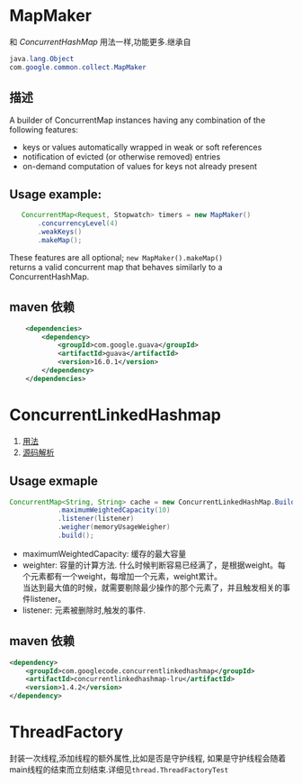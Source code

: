 # MapMaker
和 *ConcurrentHashMap* 用法一样,功能更多.继承自
```java
java.lang.Object
com.google.common.collect.MapMaker
```
## 描述
A builder of ConcurrentMap instances having any combination of the following features:
* keys or values automatically wrapped in weak or soft references
* notification of evicted (or otherwise removed) entries
* on-demand computation of values for keys not already present

## Usage example:
```java
   ConcurrentMap<Request, Stopwatch> timers = new MapMaker()
       .concurrencyLevel(4)
       .weakKeys()
       .makeMap();  
```     
These features are all optional; `new MapMaker().makeMap()` \
returns a valid concurrent map that behaves similarly to a ConcurrentHashMap.

## maven 依赖
```xml
    <dependencies>
        <dependency>
            <groupId>com.google.guava</groupId>
            <artifactId>guava</artifactId>
            <version>16.0.1</version>
        </dependency>
    </dependencies>
```


# ConcurrentLinkedHashmap
1. [用法](https://code.google.com/p/concurrentlinkedhashmap/wiki/ExampleUsage)
2. [源码解析](http://janeky.iteye.com/blog/1534352)

## Usage exmaple
```java
ConcurrentMap<String, String> cache = new ConcurrentLinkedHashMap.Builder<String, String>()
            .maximumWeightedCapacity(10)
            .listener(listener)
            .weigher(memoryUsageWeigher)
            .build();
```
* maximumWeightedCapacity: 缓存的最大容量
* weighter: 容量的计算方法. 什么时候判断容易已经满了，是根据weight。每个元素都有一个weight，每增加一个元素，weight累计。\
当达到最大值的时候，就需要剔除最少操作的那个元素了，并且触发相关的事件listener。
* listener: 元素被删除时,触发的事件.

## maven 依赖
```xml
<dependency>
    <groupId>com.googlecode.concurrentlinkedhashmap</groupId>
    <artifactId>concurrentlinkedhashmap-lru</artifactId>
    <version>1.4.2</version>
</dependency>
```

# ThreadFactory
封装一次线程,添加线程的额外属性,比如是否是守护线程, 如果是守护线程会随着main线程的结束而立刻结束.详细见`thread.ThreadFactoryTest`